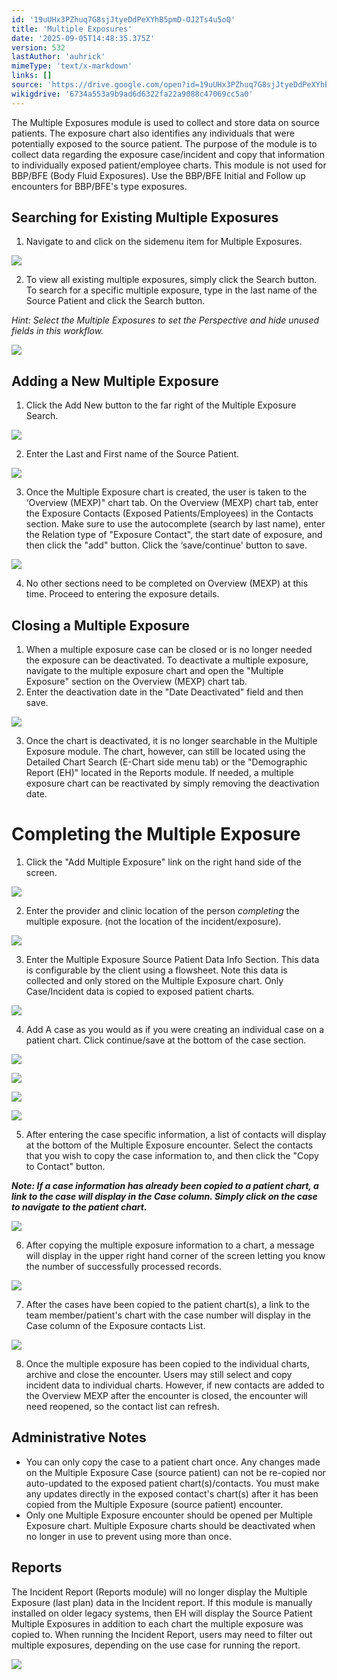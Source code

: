 ```yaml
---
id: '19uUHx3PZhuq7G8sjJtyeDdPeXYhB5pmD-OJ2Ts4u5oQ'
title: 'Multiple Exposures'
date: '2025-09-05T14:48:35.375Z'
version: 532
lastAuthor: 'auhrick'
mimeType: 'text/x-markdown'
links: []
source: 'https://drive.google.com/open?id=19uUHx3PZhuq7G8sjJtyeDdPeXYhB5pmD-OJ2Ts4u5oQ'
wikigdrive: '6734a553a9b9ad6d6322fa22a9088c47069cc5a0'
---
```

The Multiple Exposures module is used to collect and store data on source patients. The exposure chart also identifies any individuals that were potentially exposed to the source patient. The purpose of the module is to collect data regarding the exposure case/incident and copy that information to individually exposed patient/employee charts. This module is not used for BBP/BFE (Body Fluid Exposures). Use the BBP/BFE Initial and Follow up encounters for BBP/BFE's type exposures.

## Searching for Existing Multiple Exposures

1. Navigate to and click on the sidemenu item for Multiple Exposures.

![](../multiple-exposures.assets/c33d2a0c82010ee0ebf8b4b1a2984dca.png)

2. To view all existing multiple exposures, simply click the Search button. To search for a specific multiple exposure, type in the last name of the Source Patient and click the Search button.

*Hint: Select the Multiple Exposures to set the Perspective and hide unused fields in this workflow.*

![](../multiple-exposures.assets/d314cae2aa6f34ab2cf0e0e50ef14440.png)

## Adding a New Multiple Exposure

1. Click the Add New button to the far right of the Multiple Exposure Search.

![](../multiple-exposures.assets/4f6eaf71a6e4aad8b610cdbaca0a9b11.png)

2. Enter the Last and First name of the Source Patient.

![](../multiple-exposures.assets/bef6e2e7517a8eaac934a12ffbdcad20.png)

3. Once the Multiple Exposure chart is created, the user is taken to the ‘Overview (MEXP)" chart tab. On the Overview (MEXP) chart tab, enter the Exposure Contacts (Exposed Patients/Employees) in the Contacts section.  Make sure to use the autocomplete (search by last name), enter the Relation type of "Exposure Contact", the start date of exposure, and then click the "add" button. Click the ‘save/continue' button to save.

![](../multiple-exposures.assets/251f3ae69113e996e22769d55fc352a1.png)

4. No other sections need to be completed on Overview (MEXP) at this time. Proceed to entering the exposure details.
## Closing a Multiple Exposure

1. When a multiple exposure case can be closed or is no longer needed the exposure can be deactivated. To deactivate a multiple exposure, navigate to the multiple exposure chart and open the "Multiple Exposure" section on the Overview (MEXP) chart tab.
2. Enter the deactivation date in the "Date Deactivated" field and then save.

![](../multiple-exposures.assets/481204847b9d1d7fb67777f9e98906ea.png)

3. Once the chart is deactivated, it is no longer searchable in the Multiple Exposure module. The chart, however, can still be located using the Detailed Chart Search (E-Chart side menu tab) or the "Demographic Report (EH)" located in the Reports module. If needed, a multiple exposure chart can be reactivated by simply removing the deactivation date.

# Completing the Multiple Exposure

1. Click the "Add Multiple Exposure" link on the right hand side of the screen.

![](../multiple-exposures.assets/674cd4153c21fedd3797137de1c32e1a.png)

2. Enter the provider and clinic location of the person <em>completing</em> the multiple exposure. (not the location of the incident/exposure).

![](../multiple-exposures.assets/0a96e5575b2990bbd466b83ab770b280.png)

3. Enter the Multiple Exposure Source Patient Data Info Section. This data is configurable by the client using a flowsheet. Note this data is collected and only stored on the Multiple Exposure chart. Only Case/Incident data is copied to exposed patient charts.

![](../multiple-exposures.assets/94cd6c7c4f7ab11e2fbbb5c766e7ef4c.png)

4. Add A case as you would as if you were creating an individual case on a patient chart. Click continue/save at the bottom of the case section.

![](../multiple-exposures.assets/c790b6cc0ca4bff7b63ac92ea9263006.png)

![](../multiple-exposures.assets/12743dbd6d907bf117415baf5fe1c522.png)

![](../multiple-exposures.assets/d407ce63f0814877b897f553268d71ce.png)

![](../multiple-exposures.assets/471737c95282423351b1e55af2bfc1d2.png)

5. After entering the case specific information, a list of contacts will display at the bottom of the Multiple Exposure encounter. Select the contacts that you wish to copy the case information to, and then click the "Copy to Contact" button.

**_Note: If a case information has already been copied to a patient chart, a link to the case will display in the Case column. Simply click on the case to navigate to the patient chart._**

![](../multiple-exposures.assets/a7fd72a69bee51044116d6b4867b1543.png)

6. After copying the multiple exposure information to a chart, a message will display in the upper right hand corner of the screen letting you know the number of successfully processed records.

![](../multiple-exposures.assets/b8addb98a4dc1d7331429465f5fd0db3.png)

7. After the cases have been copied to the patient chart(s), a link to the team member/patient's chart with the case number will display in the Case column of the Exposure contacts List.

![](../multiple-exposures.assets/9cc717da1d5fbadf9d2bdbbde7d5bfba.png)

8. Once the multiple exposure has been copied to the individual charts, archive and close the encounter. Users may still select and copy incident data to individual charts. However, if new contacts are added to the Overview MEXP after the encounter is closed, the encounter will need reopened, so the contact list can refresh.

## Administrative Notes

* You can only copy the case to a patient chart once. Any changes made on the Multiple Exposure Case (source patient) can not be re-copied nor auto-updated to the exposed patient chart(s)/contacts. You must make any updates directly in the exposed contact's chart(s) after it has been copied from the Multiple Exposure (source patient) encounter.
* Only one Multiple Exposure encounter should be opened per Multiple Exposure chart. Multiple Exposure charts should be deactivated when no longer in use to prevent using more than once.

## Reports

The Incident Report (Reports module) will no longer display the Multiple Exposure (last plan) data in the Incident report. If this module is manually installed on older legacy systems, then EH will display the Source Patient Multiple Exposures in addition to each chart the multiple exposure was copied to. When running the Incident Report, users may need to filter out multiple exposures, depending on the use case for running the report.

![](../multiple-exposures.assets/88d973d8302a85bf816f6182d0b27fc3.png)
